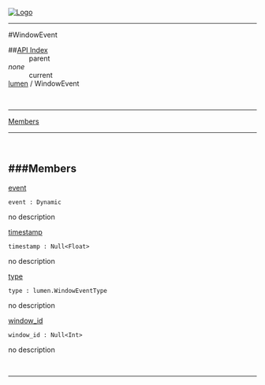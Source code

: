 
[![Logo](../../images/logo.png)](../../index.html)

---

#WindowEvent


##[API Index](../../api/index.html#lumen)   
&emsp;&emsp;&emsp;parent    
_none_   
&emsp;&emsp;&emsp;current    
[lumen](./) / WindowEvent

<br/>

---


[Members](#Members)   


---

&nbsp;   

<a class="lift" name="Members" ></a>
###Members   
---
<a class="lift" name="event" href="#event">event</a>



`event : Dynamic`

<span class="small_desc_flat"> no description </span>   

<a class="lift" name="timestamp" href="#timestamp">timestamp</a>



`timestamp : Null<Float>`

<span class="small_desc_flat"> no description </span>   

<a class="lift" name="type" href="#type">type</a>



`type : lumen.WindowEventType`

<span class="small_desc_flat"> no description </span>   

<a class="lift" name="window_id" href="#window_id">window_id</a>



`window_id : Null<Int>`

<span class="small_desc_flat"> no description </span>   



&nbsp;
&nbsp;
&nbsp;

---  


&nbsp;   
&nbsp;   